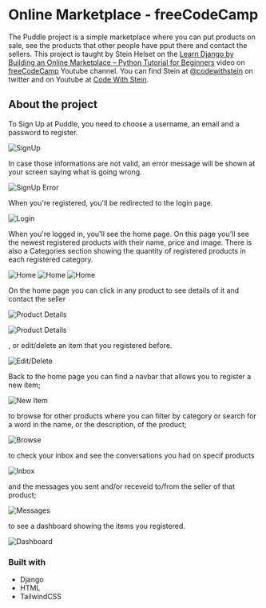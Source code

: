 # Online Marketplace - freeCodeCamp

The Puddle project is a simple marketplace where you can put products on sale, see the products that other people have pput there and contact the sellers. This project is taught by Stein Helset on the [Learn Django by Building an Online Marketplace – Python Tutorial for Beginners](https://youtu.be/ZxMB6Njs3ck) video on [freeCodeCamp](https://www.youtube.com/@freecodecamp) Youtube channel. You can find Stein at [@codewithstein](https://twitter.com/codewithstein) on twitter and on Youtube at [Code With Stein](https://www.youtube.com/@codewithstein).

## About the project

To Sign Up at Puddle, you need to choose a username, an email and a password to register.

![SignUp](./images_readme/signup.png)

In case those informations are not valid, an error message will be shown at your screen saying what is going wrong.

![SignUp Error](./images_readme/errors.png)

When you're registered, you'll be redirected to the login page.

![Login](./images_readme/login.png)

When you're logged in, you'll see the home page. On this page you'll see the newest registered products with their name, price and image. There is also a Categories section showing the quantity of registered products in each registered category.

![Home](./images_readme/home_1.png)
![Home](./images_readme/home_2.png)
![Home](./images_readme/home_3.png)

On the home page you can click in any product to see details of it and contact the seller

![Product Details](./images_readme/product_details_1.png)

![Product Details](./images_readme/product_details_2.png)

, or edit/delete an item that you registered before.

![Edit/Delete](./images_readme/product_details_3.png)

Back to the home page you can find a navbar that allows you to register a new item;

![New Item](./images_readme/new_item.png)

to browse for other products where you can filter by category or search for a word in the name, or the description, of the product;

![Browse](./images_readme/browse.png)

to check your inbox and see the conversations you had on specif products

![Inbox](./images_readme/inbox.png)

and the messages you sent and/or receveid to/from the seller of that product;

![Messages](./images_readme/inbox_messages.png)

to see a dashboard showing the items you registered.

![Dashboard](./images_readme/dashboard.png)

### Built with

- Django
- HTML
- TailwindCSS

